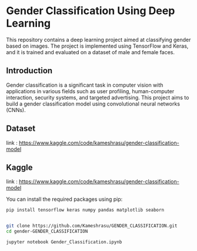 # Gender Classification Using Deep Learning

This repository contains a deep learning project aimed at classifying gender based on images. The project is implemented using TensorFlow and Keras, and it is trained and evaluated on a dataset of male and female faces.


## Introduction
Gender classification is a significant task in computer vision with applications in various fields such as user profiling, human-computer interaction, security systems, and targeted advertising. This project aims to build a gender classification model using convolutional neural networks (CNNs).

## Dataset
link : https://www.kaggle.com/code/kameshrasu/gender-classification-model

## Kaggle
link : https://www.kaggle.com/code/kameshrasu/gender-classification-model

You can install the required packages using pip:
```bash
pip install tensorflow keras numpy pandas matplotlib seaborn


git clone https://github.com/Kameshrasu/GENDER_CLASSIFICATION.git
cd gender-GENDER_CLASSIFICATION

jupyter notebook Gender_Classification.ipynb


